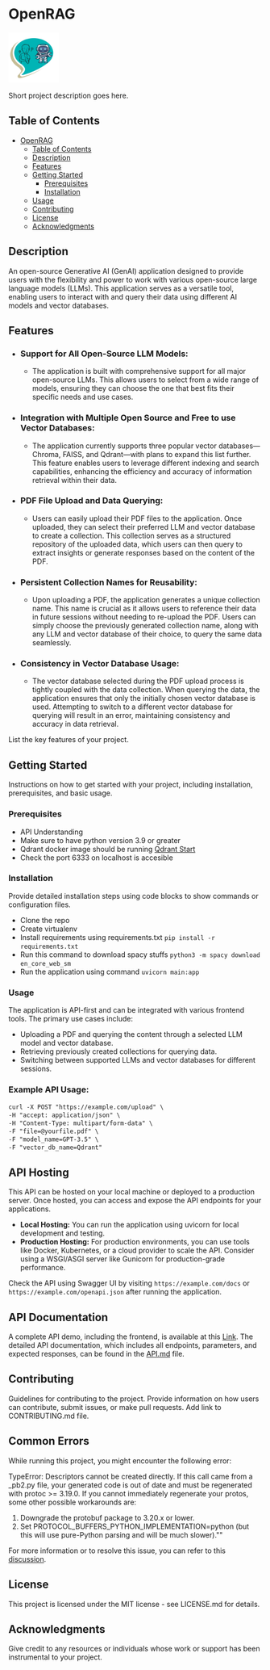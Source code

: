 # OpenRAG

<img src="./OpenRAGLogo.png" alt="Project Logo" width="100" height="auto">

Short project description goes here.

## Table of Contents

- [OpenRAG](#OpenRAG)
  - [Table of Contents](#table-of-contents)
  - [Description](#description)
  - [Features](#features)
  - [Getting Started](#getting-started)
    - [Prerequisites](#prerequisites)
    - [Installation](#installation)
  - [Usage](#usage)
  - [Contributing](#contributing)
  - [License](#license)
  - [Acknowledgments](#acknowledgments)

## Description

An open-source Generative AI (GenAI) application designed to provide
users with the flexibility and power to work with various open-source
large language models (LLMs). This application serves as a versatile tool,
enabling users to interact with and query their data using different AI models and vector databases.

## Features

- ### Support for All Open-Source LLM Models:
  - The application is built with comprehensive support for all major open-source LLMs. This allows users to select from a wide range of models, ensuring they can choose the one that best fits their specific needs and use cases.
- ### Integration with Multiple Open Source and Free to use Vector Databases:
  - The application currently supports three popular vector databases—Chroma, FAISS, and Qdrant—with plans to expand this list further. This feature enables users to leverage different indexing and search capabilities, enhancing the efficiency and accuracy of information retrieval within their data.
- ### PDF File Upload and Data Querying:
  - Users can easily upload their PDF files to the application. Once uploaded, they can select their preferred LLM and vector database to create a collection. This collection serves as a structured repository of the uploaded data, which users can then query to extract insights or generate responses based on the content of the PDF.
- ### Persistent Collection Names for Reusability:
  - Upon uploading a PDF, the application generates a unique collection name. This name is crucial as it allows users to reference their data in future sessions without needing to re-upload the PDF. Users can simply choose the previously generated collection name, along with any LLM and vector database of their choice, to query the same data seamlessly.
- ### Consistency in Vector Database Usage:
  - The vector database selected during the PDF upload process is tightly coupled with the data collection. When querying the data, the application ensures that only the initially chosen vector database is used. Attempting to switch to a different vector database for querying will result in an error, maintaining consistency and accuracy in data retrieval.

List the key features of your project.

## Getting Started

Instructions on how to get started with your project, including installation, prerequisites, and basic usage.

### Prerequisites

- API Understanding
- Make sure to have python version 3.9 or greater
- Qdrant docker image should be running [Qdrant Start](https://qdrant.tech/documentation/quickstart/)
- Check the port 6333 on localhost is accesible


### Installation

Provide detailed installation steps using code blocks to show commands or configuration files.
  - Clone the repo
  - Create virtualenv
  - Install requirements using requirements.txt ``pip install -r requirements.txt``
  - Run this command to download spacy stuffs ``python3 -m spacy download en_core_web_sm``
  - Run the application using command ``uvicorn main:app``

### Usage

The application is API-first and can be integrated with various frontend tools. The primary use cases include:
  - Uploading a PDF and querying the content through a selected LLM model and vector database.
  - Retrieving previously created collections for querying data.
  - Switching between supported LLMs and vector databases for different sessions.

  ### Example API Usage:

  ```
  curl -X POST "https://example.com/upload" \
  -H "accept: application/json" \
  -H "Content-Type: multipart/form-data" \
  -F "file=@yourfile.pdf" \
  -F "model_name=GPT-3.5" \
  -F "vector_db_name=Qdrant"

  ```

## API Hosting

This API can be hosted on your local machine or deployed to a production server. Once hosted, you can access and expose the API endpoints for your applications.

  - **Local Hosting:** You can run the application using uvicorn for local development and testing.
  - **Production Hosting:** For production environments, you can use tools like Docker, Kubernetes, or a cloud provider to scale the API. Consider using a WSGI/ASGI server like Gunicorn for production-grade performance.

  Check the API using Swagger UI by visiting ``https://example.com/docs`` or ``https://example.com/openapi.json`` after running the application.

## API Documentation

A complete API demo, including the frontend, is available at this [Link](https://codesandbox.io/p/github/abdulla-mindfire/open-rag-fe/main). The detailed API documentation, which includes all endpoints, parameters, and expected responses, can be found in the [API.md](API.md) file.

## Contributing

Guidelines for contributing to the project. Provide information on how users can contribute, submit issues, or make pull requests.
Add link to CONTRIBUTING.md file.

## Common Errors

While running this project, you might encounter the following error:


TypeError: Descriptors cannot be created directly.
If this call came from a _pb2.py file, your generated code is out of date and must be regenerated with protoc >= 3.19.0.
If you cannot immediately regenerate your protos, some other possible workarounds are:

1. Downgrade the protobuf package to 3.20.x or lower.
2. Set PROTOCOL_BUFFERS_PYTHON_IMPLEMENTATION=python (but this will use pure-Python parsing and will be much slower).""

For more information or to resolve this issue, you can refer to this [discussion](https://github.com/chroma-core/chroma/issues/2571#issuecomment-2250328476).



## License

This project is licensed under the MIT license - see LICENSE.md for details.

## Acknowledgments

Give credit to any resources or individuals whose work or support has been instrumental to your project.
